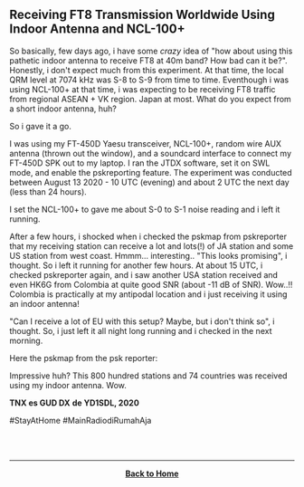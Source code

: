 ## Receiving FT8 Transmission Worldwide Using Indoor Antenna and NCL-100+

So basically, few days ago, i have some _crazy_ idea of "how about using this pathetic indoor antenna to receive FT8 at 40m band? How bad can it be?". Honestly, i don't expect much from this experiment. At that time, the local QRM level at 7074 kHz was S-8 to S-9 from time to time. Eventhough i was using NCL-100+ at that time, i was expecting to be receiving FT8 traffic from regional ASEAN + VK region. Japan at most. What do you expect from a short indoor antenna, huh? 

So i gave it a go.

I was using my FT-450D Yaesu transceiver, NCL-100+, random wire AUX antenna (thrown out the window), and a soundcard interface to connect my FT-450D SPK out to my laptop. I ran the JTDX software, set it on SWL mode, and enable the pskreporting feature.
The experiment was conducted between August 13 2020 - 10 UTC (evening) and about 2 UTC the next day (less than 24 hours).

I set the NCL-100+ to gave me about S-0 to S-1 noise reading and i left it running.

After a few hours, i shocked when i checked the pskmap from pskreporter that my receiving station can receive a lot and lots(!) of JA station and some US station from west coast. Hmmm... interesting.. 
"This looks promising", i thought. So i left it running for another few hours. 
At about 15 UTC, i checked pskreporter again, and i saw another USA station received and even HK6G from Colombia at quite good SNR (about -11 dB of SNR). Wow..!! Colombia is practically at my antipodal location and i just receiving it using an indoor antenna! 

"Can I receive a lot of EU with this setup? Maybe, but i don't think so", i thought.
So, i just left it all night long running and i checked in the next morning.

Here the pskmap from the psk reporter:


Impressive huh? This 800 hundred stations and 74 countries was received using my indoor antenna. Wow.

**TNX es GUD DX**
**de YD1SDL, 2020**

#StayAtHome #MainRadiodiRumahAja

<br><br>
****
<p align="center">
  <a href="https://handiko.github.io/MyBlog/"> <b>Back to Home</b> </a>
  <br>
</p>
